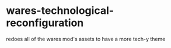 # wares-technological-reconfiguration
redoes all of the wares mod's assets to have a more tech-y theme

